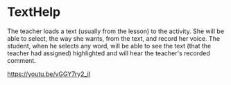 # TextHelp
The teacher loads a text (usually from the lesson) to the activity. 
She will be able to select, the way she wants, from the text, and record her voice. 
The student, when he selects any word, will be able to see the text (that the teacher had assigned) highlighted and 
will hear the teacher's recorded comment.

https://youtu.be/vGGY7ry2_iI
